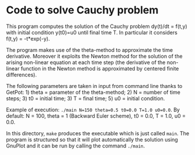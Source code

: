 # Code to solve Cauchy problem #

This program computes the solution of the Cauchy problem dy(t)/dt = f(t,y) with initial condition y(t0)=u0 until final time T. In particular it considers f(t,y) = -t*exp(-y).

The program makes use of the theta-method to approximate the time derivative. Moreover it exploits the Newton method for the solution of the arising non-linear equation at each time step (the derivative of the non-linear function in the Newton method is approximated by centered finite differences).

The following parameters are taken in input from command line thanks to GetPot:
	1) theta = parameter of the theta-method;
	2) N = number of time steps; 
	3) t0 = initial time; 
	3) T = final time; 
	5) u0 = initial condition.

Example of execution: `./main N=150 theta=0.5 t0=0.0 T=1.0 u0=0.0`.
By default: N = 100, theta = 1 (Backward Euler scheme), t0 = 0.0, T = 1.0, u0 = 0.0.

In this directory, `make` produces the executable which is just called `main`.
The program is structured so that it will plot automatically the solution using GnuPlot and it can be run by calling the command `./main`.
